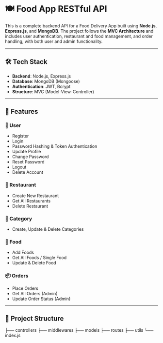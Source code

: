 # 🍽️ Food App RESTful API

This is a complete backend API for a Food Delivery App built using **Node.js**, **Express.js**, and **MongoDB**. The project follows the **MVC Architecture** and includes user authentication, restaurant and food management, and order handling, with both user and admin functionality.

---

## 🛠️ Tech Stack

- **Backend**: Node.js, Express.js
- **Database**: MongoDB (Mongoose)
- **Authentication**: JWT, Bcrypt
- **Structure**: MVC (Model-View-Controller)

---

## 🧪 Features

### 👤 User
- Register
- Login
- Password Hashing & Token Authentication
- Update Profile
- Change Password
- Reset Password
- Logout
- Delete Account

### 🏬 Restaurant
- Create New Restaurant
- Get All Restaurants
- Delete Restaurant

### 📂 Category
- Create, Update & Delete Categories

### 🍔 Food
- Add Foods
- Get All Foods / Single Food
- Update & Delete Food

### 📦 Orders
- Place Orders
- Get All Orders (Admin)
- Update Order Status (Admin)

---

## 📁 Project Structure

├── controllers
├── middlewares
├── models
├── routes
├── utils
└── index.js


